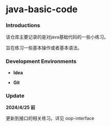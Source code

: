 # java-basic-code

### Introductions

该仓库主要记录的是对java基础代码的一些小练习。  

旨在练习一些基本操作或者基本语法。

### Development Environments

-  **Idea**

-  **Git**

### Update

**2024/4/25 前**

更新到接口的相关练习。详见  oop-interface

















